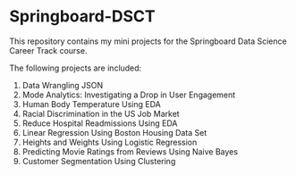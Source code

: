 # Springboard-DSCT
This repository contains my mini projects for the Springboard Data Science Career Track course.

The following projects are included:
1. Data Wrangling JSON
2. Mode Analytics: Investigating a Drop in User Engagement
3. Human Body Temperature Using EDA
4. Racial Discrimination in the US Job Market
5. Reduce Hospital Readmissions Using EDA
6. Linear Regression Using Boston Housing Data Set
7. Heights and Weights Using Logistic Regression
8. Predicting Movie Ratings from Reviews Using Naive Bayes
9. Customer Segmentation Using Clustering